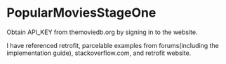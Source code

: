 # PopularMoviesStageOne

Obtain API_KEY from themoviedb.org by signing in to the website. 

I have referenced retrofit, parcelable examples from forums(including the implementation guide), stackoverflow.com, and retrofit website.


